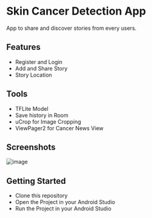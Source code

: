 # Skin Cancer Detection App
App to share and discover stories from every users.

## Features 
- Register and Login
- Add and Share Story
- Story Location

## Tools
- TFLite Model
- Save history in Room
- uCrop for Image Cropping
- ViewPager2 for Cancer News View

## Screenshots
![image](https://github.com/user-attachments/assets/beabd465-10f1-4308-a2ac-79e0f6e8bcc4)


## Getting Started 
- Clone this repository
- Open the Project in your Android Studio
- Run the Project in your Android Studio
